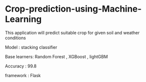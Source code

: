 ﻿# Crop-prediction-using-Machine-Learning

 This application will predict suitable crop for given soil and weather conditions

Model : stacking classifier

Base learners: Random Forest , XGBoost , lightGBM

Accuracy : 99.8

framework : Flask
